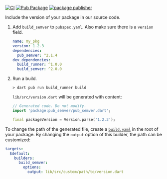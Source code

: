 [![CI](https://github.com/jtdLab/build_semver/workflows/CI/badge.svg?branch=master)](https://github.com/jtdLab/build_semver/actions?query=workflow%3ACI+branch%3Amaster)
[![Pub Package](https://img.shields.io/pub/v/build_semver.svg)](https://pub.dev/packages/build_semver)
[![package publisher](https://img.shields.io/pub/publisher/build_semver.svg)](https://pub.dev/packages/build_semver/publisher)

Include the version of your package in our source code.

1. Add `build_semver` to `pubspec.yaml`. Also make sure there is a `version`
   field.

   ```yaml
   name: my_pkg
   version: 1.2.3
   dependencies:
     pub_semver: ^2.1.4
   dev_dependencies:
     build_runner: ^1.0.0
     build_semver: ^2.0.0
   ```

2. Run a build.

   ```console
   > dart pub run build_runner build
   ```

   `lib/src/version.dart` will be generated with content:

   ```dart
   // Generated code. Do not modify.
   import 'package:pub_semver/pub_semver.dart';

   final packageVersion = Version.parse('1.2.3');
   ```

To change the path of the generated file, create a
[`build.yaml`](https://pub.dev/packages/build_config) in the root of your
package. By changing the `output` option of this builder, the path can be
customized:

```yaml
targets:
  $default:
    builders:
      build_semver:
        options:
          output: lib/src/custom/path/to/version.dart
```
